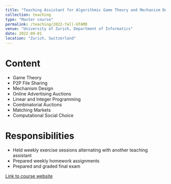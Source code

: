 ```yaml
---
title: "Teaching Assistant for Algorithmic Game Theory and Mechanism Design"
collection: teaching
type: "Master course"
permalink: /teaching/2022-fall-GTAMD
venue: "University of Zurich, Department of Informatics"
date: 2022-09-01
location: "Zurich, Switzerland"
---
```


Content
======
- Game Theory
- P2P File Sharing
- Mechanism Design
- Online Advertising Auctions
- Linear and Integer Programming
- Combinatorial Auctions
- Matching Markets
- Computational Social Choice

Responsibilities
======
- Held weekly exercise sessions alternating with another teaching assistant
- Prepared weekly homework assignments
- Prepared and graded final exam

[Link to course website](https://www.ifi.uzh.ch/en/ce/teaching/fall2022/lecture.html)